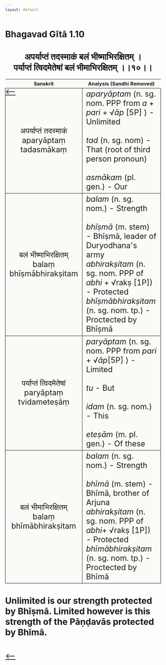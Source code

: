 ```yaml
---
layout: default
---
```

<!---
Text can be **bold**, _italic_, or ~~strikethrough~~.

[Link to another page](./another-page.html)

There should be whitespace between paragraphs.

There should be whitespace between paragraphs. We recommend including a README, or a file with information about your project.
--->

# Bhagavad Gītā 1.10

<style>
table {
  border-collapse: collapse;
  border-style: hidden;
}
th {
  background: #FBFAF7;
}
td {
  font-size: 25px;
  background: #FBFAF7;
  border: 1px solid black;
}
div.move {
  font-size: 25px;
}
</style>

<h1 style="text-align:center">
अपर्याप्तं तदस्माकं बलं भीष्माभिरक्षितम् ।<br>
पर्याप्तं त्विदमेतेषां बलं भीमाभिरक्षितम् ।।१०।।
</h1>
<div class="move" style="position:relative;min-width:960px">
 <p style="position: absolute;left:0;top:0"><a href="./v1-9.html">⟵</a></p>
</div>
<div class="move" style="position:relative;min-width:960px">
 <p style="position: absolute;right:0;top:0"><a href="./v1-11.html">⟶</a></p>
</div>

| Sanskrit | Analysis (Sandhi Removed) |
|:-:|-|
|  अपर्याप्तं तदस्माकं<br>aparyāptaṃ tadasmākaṃ | <em>aparyāptam</em> (n. sg. nom. PPP from <em>a</em> + <em>pari</em> + √<em>āp</em> [5P] ) - Unlimited <br><br><em>tad</em> (n. sg. nom) - That (root of third person pronoun)<br><br><em>asmākam</em> (pl. gen.) - Our |
| बलं भीष्माभिरक्षितम्<br>balaṃ bhīṣmābhirakṣitam | <em>balam</em> (n. sg. nom.) - Strength<br><br><em>bhīṣmā</em> (m. stem) - Bhīṣmā, leader of Duryodhana's army<br><em>abhirakṣitam</em> (n. sg. nom. PPP of <em>abhi</em> + √rakṣ [1P]) - Protected<br><em>bhīṣmābhirakṣitam</em> (n. sg. nom. tp.) - Proctected by Bhīṣmā |
|   पर्याप्तं त्विदमेतेषां<br>paryāptaṃ tvidameteṣāṃ  | <em>paryāptam</em> (n. sg. nom. PPP from <em>pari</em> + √<em>āp</em>[5P] ) - Limited<br><br><em>tu</em> - But<br><br><em>idam</em> (n. sg. nom.) - This<br><br><em>eteṣām</em> (m. pl. gen.) - Of these |
| बलं भीमाभिरक्षितम्<br>balaṃ bhīmābhirakṣitam | <em>balam</em> (n. sg. nom.) - Strength<br><br><em>bhīmā</em> (m. stem) - Bhīmā, brother of Arjuna<br><em>abhirakṣitam</em> (n. sg. nom. PPP of <em>abhi</em>+ √rakṣ [1P]) - Protected<br><em>bhīmābhirakṣitam</em> (n. sg. nom. tp.) - Proctected by Bhīmā |

<h1>
Unlimited is our strength protected by Bhīṣmā.
Limited however is this strength of the Pāṇḍavās protected by Bhīmā.
</h1>
<div class="move" style="position:relative;min-width:960px">
 <p style="position: absolute;left:0;top:0"><a href="./v1-9.html">⟵</a></p>
</div>
<div class="move" style="position:relative;min-width:960px">
 <p style="position: absolute;right:0;top:0"><a href="./v1-11.html">⟶</a></p>
</div>

